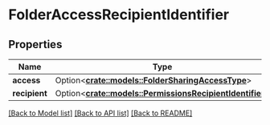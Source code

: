 # FolderAccessRecipientIdentifier

## Properties

Name | Type | Description | Notes
------------ | ------------- | ------------- | -------------
**access** | Option<[**crate::models::FolderSharingAccessType**](FolderSharingAccessType.md)> |  | [optional]
**recipient** | Option<[**crate::models::PermissionsRecipientIdentifier**](PermissionsRecipientIdentifier.md)> |  | [optional]

[[Back to Model list]](../README.md#documentation-for-models) [[Back to API list]](../README.md#documentation-for-api-endpoints) [[Back to README]](../README.md)


